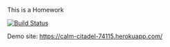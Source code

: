 This is a Homework

[![Build Status](https://travis-ci.org/errenkoc/myDemoApp.svg?branch=master)](https://travis-ci.org/errenkoc/myDemoApp)

Demo site: https://calm-citadel-74115.herokuapp.com/
